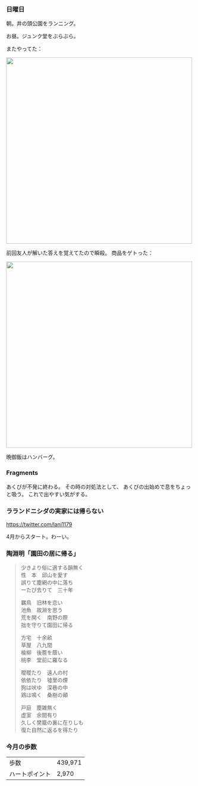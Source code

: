 ### 日曜日

朝。井の頭公園をランニング。

お昼。ジュンク堂をぶらぶら。

またやってた：

<img src="https://i.imgur.com/FJGmksJ.jpg" width="500">

前回友人が解いた答えを覚えてたので瞬殺。
商品をゲトった：

<img src="https://i.imgur.com/GAIPe9U.jpg" width="500">

晩御飯はハンバーグ。

### Fragments

あくびが不発に終わる。
その時の対処法として、
あくびの出始めで息をちょっと吸う。
これで出やすい気がする。

### ラランドニシダの実家には帰らない

https://twitter.com/lani1179

4月からスタート。わーい。

### 陶淵明「園田の居に帰る」

> 少きより俗に適する韻無く<br>
> 性　本　邱山を愛す<br>
> 誤りて塵網の中に落ち<br>
> 一たび去りて　三十年<br>
>
> 羈鳥　旧林を恋い<br>
> 池魚　故淵を思う<br>
> 荒を開く　南野の際<br>
> 拙を守りて園田に帰る<br>
>
> 方宅　十余畝<br>
> 草屋　八九間<br>
> 楡柳　後簷を蔭い<br>
> 桃李　堂前に羅なる<br>
>
> 曖曖たり　遠人の村<br>
> 依依たり　墟里の煙<br>
> 狗は吠ゆ　深巷の中<br>
> 鶏は鳴く　桑樹の顚<br>
>
> 戸庭　塵雑無く<br>
> 虚室　余間有り<br>
> 久しく樊籠の裏に在りしも<br>
> 復た自然に返るを得たり<br>

### 今月の歩数

|||
|---|---|
|歩数|439,971|
|ハートポイント|2,970|
